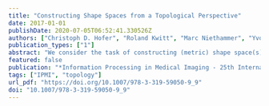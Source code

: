 ```yaml
---
title: "Constructing Shape Spaces from a Topological Perspective"
date: 2017-01-01
publishDate: 2020-07-05T06:52:41.330526Z
authors: ["Christoph D. Hofer", "Roland Kwitt", "Marc Niethammer", "Yvonne Höller", "Eugen Trinka", "Andreas Uhl"]
publication_types: ["1"]
abstract: "We consider the task of constructing (metric) shape space(s) from a topological perspective. In particular, we present a generic construction scheme and demonstrate how to apply this scheme when shape is interpreted as the differences that remain after factoring out translation, scaling and rotation. This is achieved by leveraging a recently proposed injective functional transform of 2D/3D (binary) objects, based on persistent homology. The resulting shape space is then equipped with a similarity measure that is (1) by design robust to noise and (2) fulfills all metric axioms. From a practical point of view, analyses of object shape can then be carried out directly on segmented objects obtained from some imaging modality without any preprocessing, such as alignment, smoothing, or landmark selection. We demonstrate the utility of the approach on the problem of distinguishing segmented hippocampi from normal controls vs. patients with Alzheimer’s disease in a challenging setup where volume changes are no longer discriminative."
featured: false
publication: "*Information Processing in Medical Imaging - 25th International Conference, IPMI 2017, Boone, NC, USA, June 25-30, 2017, Proceedings*"
tags: ["IPMI", "topology"]
url_pdf: "https://doi.org/10.1007/978-3-319-59050-9_9"
doi: "10.1007/978-3-319-59050-9_9"
---
```


